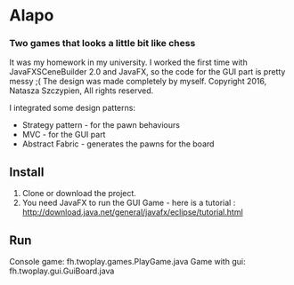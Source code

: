 # Alapo
### Two games that looks a little bit like chess

It was my homework in my university. 
I worked the first time with JavaFXSCeneBuilder 2.0 and JavaFX, so the code for the GUI part is pretty messy ;(
The design was made completely by myself.
Copyright 2016, Natasza Szczypien, All rights reserved.

I integrated some design patterns:
- Strategy pattern - for the pawn behaviours
- MVC - for the GUI part
- Abstract Fabric - generates the pawns for the board

## Install
1. Clone or download the project.
2. You need JavaFX to run the GUI Game - here is a tutorial : http://download.java.net/general/javafx/eclipse/tutorial.html

## Run
Console game: fh.twoplay.games.PlayGame.java
Game with gui: fh.twoplay.gui.GuiBoard.java
